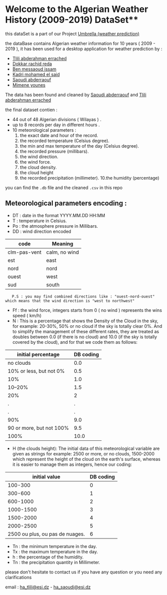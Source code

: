 # Welcome to the Algerian Weather History (2009-2019) DataSet**

this dataSet is a part of our Project [Umbrella (weather prediction)](https://github.com/AbdouTlili/Umbrella-opensouece-weather-prediction-project-)

the dataBase contains Algerian weather information for 10 years ( 2009 - 2019 ), it has been used for a desktop application for weather prediction  by : 

  * [Tlili abderahman errached](https://github.com/AbdouTlili)
  * [Dokkar rachid reda](https://github.com/DokkarRachidReda)
  * [Ben messaoud issam](https://github.com/Issamoh)
  * [Kadri mohamed el said](https://github.com/iDOVICSA)
  * [Saoudi abderraouf](https://github.com/saoudiabderraouf)
  * [Mimene younes](https://github.com/younes38)
     
 The data has been found and cleaned by [Saoudi abderraouf](https://github.com/saoudiabderraouf) and [Tlili abderahman errached](https://github.com/AbdouTlili)
 
 the final dataset contien  :
 
 * 44 out of 48 Algerian divisions ( Wilayas ) .
 * up to 8 records per day in different hours .
 * 10 meteorological parameters :
     1. the exact date and hour of the record.
     2. the recorded temperature (Celsius degree).
     3. the min and max temperature of the day (Celsius degree).
     4. the recorded pressure (millibars).
     5. the wind direction.
     6. the wind force.
     7. the cloud density.
     8. the cloud height 
     9. the recorded precipitation (millimeter).
     10.the humidity (percentage)
     
  you can find the ```.db``` file and the cleaned ```.csv``` in this repo 
    

## Meteorological parameters encoding :

  * DT : date in the format  YYYY.MM.DD HH:MM <br>
  * T : temperature in Celsius.<br>
  * Po : the atmosphere pressure in Millibars.<br>
  * DD : wind direction encoded <br>

  | code  | Meaning |
  | --- | --- |
  |  clm-pas-vent | calm, no wind  |
  | est | east |
  | nord | nord |
  | ouest | west |
  | sud | south |

       P.S : you may find combined directions like : "ouest-nord-ouest" which means that the wind direction is "west to northwest" 
  * Ff : the wind force, integers starts from 0 ( no wind ) represents the wins speed ( km/h)
  * N : This is a percentage that shows the Density of the Cloud in the sky, for example: 20-30%,
50% or no cloud if the sky is totally clear 0%. And to simplify the management of these different
rates, they are treated as doubles between 0.0 (if there is no cloud) and 10.0 (if the sky is
totally covered by the cloud), and for that we code them as follows:

|initial percentage  | 	DB coding |
 | --- | --- |
|no clouds |	0.0|
|10% or less, but not 0% |	0.5|
|10% 	|1.0|
|10–20%	|1.5|
|20%	|2|
|.	|.|
|.	|.|
|90%	|9.0|
|90 or more, but not 100%|	9.5|
|100%	|10.0|

  * H (the clouds height):  The initial data of this meteorological variable are given as strings for example: 2500 or more, or no clouds, 1500-2000 which represent the height of the cloud on the earth's surface, whereas it is easier to manage them as integers, hence our coding:

|initial value  |DB coding|
 | --- | --- |
|100-300 	|0|
|300-600	|1|
|600-1000	|2|
|1000-1500	|3|
|1500-2000	|4|
|2000-2500	|5|
|2500 ou plus, ou pas de nuages.	|6|

  * Tn : the minimum temperature in the day.
  * Tx : the maximum temperature in the day.
  * h : the percentage of the humidity.
  * Tn : the precipitation quantity in Millimeter. 


  
  
please don't hesitate to contact us if you have any question or you need any clarifications

email : ha_tlili@esi.dz - ha_saoudi@esi.dz

